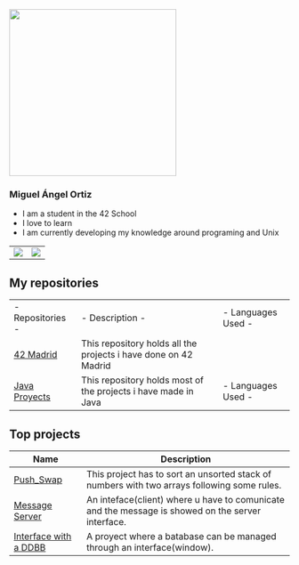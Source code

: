 <div class="header">
    <a href="https://github.com/mortiz-d/42madrid"><img width="300" src="https://user-images.githubusercontent.com/58918297/143498748-90b4b6d4-a34d-46fa-95a0-d52f064e16ff.jpg"></a>
</div class="header">

### Miguel Ángel Ortiz

- I am a student in the 42 School
- I love to learn
- I am currently developing my knowledge around programing and Unix

<!--[![Top Langs](https://github-readme-stats.vercel.app/api/top-langs/?username=Zitro646&theme=dark)](https://github.com/Zitro646)-->
<table>
    <td><img src="https://github-readme-stats.vercel.app/api/top-langs/?username=Zitro646&exclude_repo=Other_Projects&theme=dark&langs_count=4"></td>
    <td><img src="https://github-readme-stats.vercel.app/api?username=Zitro646&count_private=true&show_icons=true&theme=dark"></td>
</table>

## My repositories
<table>
    <tr>
        <td> - Repositories - </td>
        <td> - Description - </td>
        <td> - Languages Used - </td>
    </tr>
    <tr>
        <td><a  href="https://github.com/Zitro646/42Cursus">42 Madrid</a></td>
        <td>This repository holds all the projects i have done on 42 Madrid</td>
        <td></td>
    </tr>
    <tr>
        <td><a  href="https://github.com/Zitro646/Proyectos-en-Java">Java Proyects</a></td>
        <td>This repository holds most of the projects i have made in Java</td>
        <td> - Languages Used - </td>
    </tr>
</table>


## Top projects
| **Name** | **Description**|
|----------|----------------|
|[Push_Swap](https://github.com/Zitro646/42Cursus/tree/master/push_swap)| This project has to sort an unsorted stack of numbers with two arrays following some rules.|
|[Message Server](https://github.com/Zitro646/Proyectos-en-Java/tree/master/Servidor)| An inteface(client) where u have to comunicate and the message is showed  on the server interface. |
|[Interface with a DDBB](https://github.com/Zitro646/Proyectos-en-Java/tree/master/Practica)| A proyect where a batabase can be managed through an interface(window).|
<!--
## Top projects
| **Name** | **Description**|
|----------|----------------|
|[Libft](https://github.com/Zitro646/42Cursus/Libft)| A library with some basic functions made so i can use them and modify them.|
|[Push_Swap](https://github.com/Zitro646/42Cursus/push_swap)| A proyect where i have to sort an unsorted stack of numbers with two arrays and a pack of rules.|
|[Message Server](https://github.com/Zitro646/Proyectos-en-Java/Servidor)| A proyect where i have to send a message throug a window and it has to be show on the servers window.|
|[Interface with a DDBB](https://github.com/Zitro646/Proyectos-en-Java/Practica)| A proyect where a batabase can be managed through a window.|
|[Airport](https://github.com/Zitro646/Proyectos-en-Java/Aeropuerto)| A proyect where i use threads(air planes) to coordinate and land on an airport (2 at the time).|
|[Libros](https://github.com/Zitro646/Proyectos-en-Java/Libros)| A proyect where i learned about object-oriented programming.|
|[Bort2beroot](https://github.com/Zitro646/42Cursus/born2beroot)| A proyect where i have to sort an unsorted stack of numbers with two arrays and a pack of rules.|
-->

<!--

**Zitro646/Zitro646** is a ✨ _special_ ✨ repository because its `README.md` (this file) appears on your GitHub profile.

Here are some ideas to get you started:

- 🔭 I’m currently working on ...
- 🌱 I’m currently learning ...
- 👯 I’m looking to collaborate on ...
- 🤔 I’m looking for help with ...
- 💬 Ask me about ...
- 📫 How to reach me: ...
- 😄 Pronouns: ...
- ⚡ Fun fact: ...
-->
